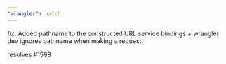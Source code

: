 ```yaml
---
"wrangler": patch
---
```


fix: Added pathname to the constructed URL service bindings + wrangler dev ignores pathname when making a request.

resolves #1598
